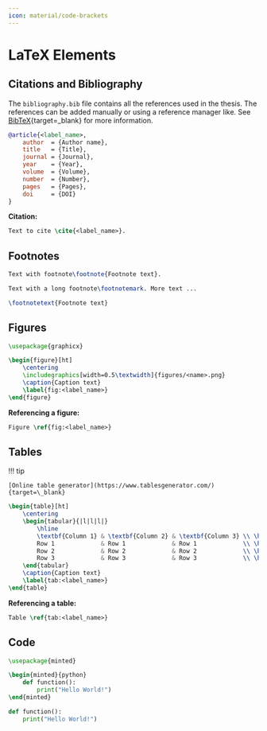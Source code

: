 ```yaml
---
icon: material/code-brackets
---
```


# LaTeX Elements

## Citations and Bibliography

The `bibliography.bib` file contains all the references used in the thesis. The references can be added manually or using a reference manager like. See [BibTeX](https://www.overleaf.com/learn/latex/Bibliography_management_with_bibtex){target=\_blank} for more information.

```bib
@article{<label_name>,
    author  = {Author name},
    title   = {Title},
    journal = {Journal},
    year    = {Year},
    volume  = {Volume},
    number  = {Number},
    pages   = {Pages},
    doi     = {DOI}
}
```

**Citation:**

```latex
Text to cite \cite{<label_name>}.
```

## Footnotes

```latex
Text with footnote\footnote{Footnote text}.

Text with a long footnote\footnotemark. More text ...

\footnotetext{Footnote text}
```

## Figures

```latex
\usepackage{graphicx}

\begin{figure}[ht]
    \centering
    \includegraphics[width=0.5\textwidth]{figures/<name>.png}
    \caption{Caption text}
    \label{fig:<label_name>}
\end{figure}
```

**Referencing a figure:**

```latex
Figure \ref{fig:<label_name>}
```

## Tables

!!! tip

    [Online table generator](https://www.tablesgenerator.com/){target=\_blank}

```latex
\begin{table}[ht]
    \centering
    \begin{tabular}{|l|l|l|}
        \hline
        \textbf{Column 1} & \textbf{Column 2} & \textbf{Column 3} \\ \hline
        Row 1             & Row 1             & Row 1             \\ \hline
        Row 2             & Row 2             & Row 2             \\ \hline
        Row 3             & Row 3             & Row 3             \\ \hline
    \end{tabular}
    \caption{Caption text}
    \label{tab:<label_name>}
\end{table}
```

**Referencing a table:**

```latex
Table \ref{tab:<label_name>}
```

## Code

```latex
\usepackage{minted}

\begin{minted}{python}
    def function():
        print("Hello World!")
\end{minted}
```

```python
def function():
    print("Hello World!")
```
